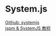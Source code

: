 System.js
====

[Github: systemjs](https://github.com/systemjs/systemjs)  
[jspm & SystemJS 教程](https://www.zfanw.com/blog/jspm-systemjs.html)


